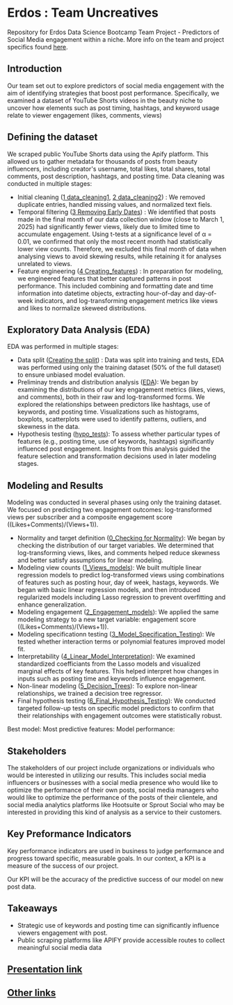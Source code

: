 # Erdos : Team Uncreatives
Repository for Erdos Data Science Bootcamp Team Project - Predictors of Social Media engagement within a niche. More info on the team and project specifics found [here](https://www.erdosinstitute.org/programs/spring-2025/data-science-boot-camp/project-upload
).

## Introduction
Our team set out to explore predictors of social media engagement with the aim of identifying strategies that boost post performance. Specifically, we examined a dataset of YouTube Shorts videos in the beauty niche to uncover how elements such as post timing, hashtags, and keyword usage relate to viewer engagement (likes, comments, views)

## Defining the dataset
We scraped public YouTube Shorts data using the Apify platform. This allowed us to gather metadata for thousands of posts from beauty influencers, including creator's username, total likes, total shares, total comments, post description, hashtags, and posting time. Data cleaning was conducted in multiple stages:
- Initial cleaning ([1 data_cleaning1](<Data_Cleaning_Only/1 data_cleaning1.ipynb>), [2 data_cleaning2](<Data_Cleaning_Only/2 data_cleaning2.ipynb>)) : We removed duplicate entries, handled missing values, and normalized text fiels.
- Temporal filtering ([3 Removing Early Dates](<Data_Cleaning_Only/3 Removing Early Dates.ipynb>)) : We identified that posts made in the final month of our data collection window (close to March 1, 2025) had significantly fewer views, likely due to limited time to accumulate engagement. Using t-tests at a significance level of α = 0.01, we confirmed that only the most recent month had statistically lower view counts. Therefore, we excluded this final month of data when analysing views to avoid skewing results, while retaining it for analyses unrelated to views. 
- Feature engineering ([4 Creating_features](<Data_Cleaning_Only/4 Creating_features_for_the_testing_set.ipynb>)) : In preparation for modeling, we engineered features that better captured patterns in post performance. This included combining and formatting date and time information into datetime objects, extracting hour-of-day and day-of-week indicators, and log-transforming engagement metrics like views and likes to normalize skeweed distributions. 

## Exploratory Data Analysis (EDA)
EDA was performed in multiple stages:
- Data split ([Creating the split](<pranavrd/erdos-uncreatives/eda_2/Creating the Split.ipynb>)) : Data was split into training and tests, EDA was performed using only the training dataset (50% of the full dataset) to ensure unbiased model evaluation.
- Preliminay trends and distribution analysis ([EDA](<pranavrd/erdos-uncreatives/eda_2/eda_2_fixed.ipynb>)): We began by examining the distributions of our key engagement metrics (likes, views, and comments), both in their raw and log-transformed forms. We explored the relationships between predictors like hashtags, use of keywords, and posting time. Visualizations such as histograms, boxplots, scatterplots were used to identify patterns, outliers, and skewness in the data.
- Hypothesis testing ([hypo_tests](<pranavrd/erdos-uncreatives/eda_2/hypo_tests.ipynb>)): To assess whether particular types of features (e.g., posting time, use of keywords, hashtags) significantly influenced post engagement.
Insights from this analysis guided the feature selection and transformation decisions used in later modeling stages.

## Modeling and Results
Modeling was conducted in several phases using only the training dataset. We focused on predicting two engagement outcomes: log-transformed views per subscriber and a composite engagement score ((Likes+Comments)/(Views+1)).
- Normality and target definition ([0_Checking for Normality](<pranavrd/erdos-uncreatives/Modelling/0_Checking for Normality.ipynb>)): We began by checking the distribution of our target variables. We determined that log-transforming views, likes, and comments helped reduce skewness and better satisfy assumptions for linear modeling.
- Modeling view counts ([1_Views_models](<pranavrd/erdos-uncreatives/Modelling/1_Views_models.ipynb>)): We built multiple linear regression models to predict log-transformed views using combinations of features such as posting hour, day of week, hastags, keywords. We began with  basic linear regression models, and then introduced regularized models including Lasso regression to prevent overfitting and enhance generalization.
- Modeling engagement ([2_Engagement_models](<pranavrd/erdos-uncreatives/Modelling/2_Engagement_models.ipynb>)): We applied the same modeling strategy to a new target variable: engagement score ((Likes+Comments)/(Views+1)).
- Modeling specificationn testing ([3_Model_Specification_Testing](<pranavrd/erdos-uncreatives/Modelling/3_Model_Specification_Testing.ipynb>)): We tested whether interaction terms or polynomial features improved model fit. 
- Interpretability ([4_Linear_Model_Interpretation](<pranavrd/erdos-uncreatives/Modelling/4_Linear_Model_Interpretation.ipynb>)): We examined standardized coefficiants from the Lasso models and visualized marginal effects of key features. This helped interpret how changes in inputs such as posting time and keywords influence engagement.
- Non-linear modeling ([5_Decision_Trees](<ppranavrd/erdos-uncreatives/Modelling/5_Decision_Trees.ipynb>)): To explore non-linear relationships, we trained a decision tree regressor. 
- Final hypothesis testing ([6_Final_Hypothesis_Testing](<pranavrd/erdos-uncreatives/Modelling/6_Final_Hypothesis_Testing.ipynb>)): We conducted targeted follow-up tests on specific model predictors to confirm that their relationships with engagement outcomes were statistically robust.

Best model:
Most predictive features: 
Model performance: 

## Stakeholders
The stakeholders of our project include organizations or individuals who would be interested in utilizing our results. This includes social media influencers or businesses with a social media presence  who would like to optimize the performance of their own posts, social media managers who would like to optimize the performance of the posts of their clientele, and social media analytics platforms like Hootsuite or Sprout Social who may be interested in providing this kind of analysis as a service to their customers. 

## Key Preformance Indicators
Key performance indicators are used in business to judge performance and progress toward specific, measurable goals. In our context, a KPI is a measure of the success of our project. 

Our KPI will be the accuracy of the predictive success of our model on new post data. 

## Takeaways
- Strategic use of keywords and posting time can significantly influence viewers engagement with post.
- Public scraping platforms like APIFY provide accessible routes to collect meaningful social media data

## [Presentation link]()

## [Other links]()




